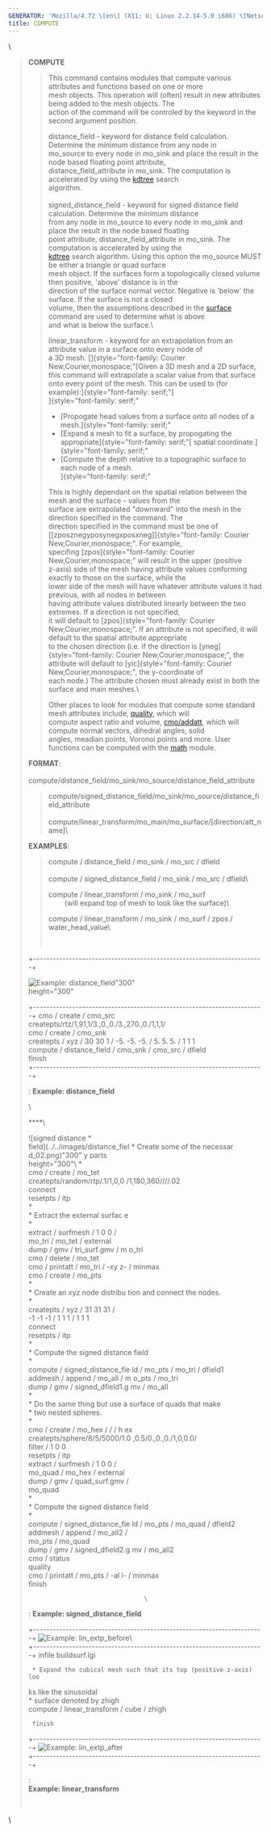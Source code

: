```yaml
---
GENERATOR: 'Mozilla/4.72 \[en\] (X11; U; Linux 2.2.14-5.0 i686) \[Netscape\]'
title: COMPUTE
---
```


\

> **COMPUTE**
>
> > This command contains modules that compute various attributes and
> > functions based on one or more\
> > mesh objects. This operation will (often) result in new attributes
> > being added to the mesh objects. The\
> > action of the command will be controled by the keyword in the second
> > argument position.
> >
> > distance\_field - keyword for distance field calculation. Determine
> > the minimum distance from any node in\
> > mo\_source to every node in mo\_sink and place the result in the
> > node based floating point attribute,\
> > distance\_field\_attribute in mo\_sink. The computation is
> > accelerated by using the
> > [kdtree](kdtree.html "KDTREE search algorighm") search\
> > algorithm.\
> > \
> > signed\_distance\_field - keyword for signed distance field
> > calculation. Determine the minimum distance    \
> > from any node in mo\_source to every node in mo\_sink and place the
> > result in the node based floating        \
> > point attribute, distance\_field\_attribute in mo\_sink. The
> > computation is accelerated by using the      \
> > [kdtree](kdtree.html "KDTREE search algorighm") search algorithm.
> > Using this option the mo\_source MUST be either a triangle or quad
> > surface        \
> > mesh object. If the surfaces form a topologically closed volume then
> > positive, 'above' distance is in the    \
> > direction of the surface normal vector. Negative is 'below' the
> > surface. If the surface is not a closed        \
> > volume, then the assumptions described in the
> > [surface](SURFACE.html) command are used to determine what is above
> >    \
> > and what is below the surface.\
> >
> > linear\_transform - keyword for an extrapolation from an attribute
> > value in a surface onto every node of\
> > a 3D mesh.
> > []{style="font-family: Courier New,Courier,monospace;"[Given a 3D
> > mesh and a 2D surface, this command will extrapolate a scalar value
> > from that surface\
> > onto every point of the mesh. This can be used to (for
> > example):]{style="font-family: serif;"[\
> > ]{style="font-family: serif;"
> >
> > -   [Propogate head values from a surface onto all nodes of a
> >     mesh.]{style="font-family: serif;"
> > -   [Expand a mesh to fit a surface, by propogating the
> >     appropriate]{style="font-family: serif;"[ spatial
> >     coordinate.]{style="font-family: serif;"
> > -   [Compute the depth relative to a topographic surface to each
> >     node of a mesh.\
> >     ]{style="font-family: serif;"
> >
> > This is highly dependant on the spatial relation between the mesh
> > and the surface - values from the\
> > surface are extrapolated "downward" into the mesh in the direction
> > specified in the command. The\
> > direction specified in the command must be one of
> > [\[zposznegyposynegxposxneg\]]{style="font-family: Courier New,Courier,monospace;".
> > For example,\
> > specifing
> > [zpos]{style="font-family: Courier New,Courier,monospace;" will
> > result in the upper (positive\
> > z-axis) side of the mesh having attribute values conforming exactly
> > to those on the surface, while the\
> > lower side of the mesh will have whatever attribute values it had
> > previous, with all nodes in between\
> > having attribute values distributed linearly between the two
> > extremes. If a direction is not specified,\
> > it will default to
> > [zpos]{style="font-family: Courier New,Courier,monospace;". If an
> > attribute is not specified, it will default to the spatial attribute
> > appropriate\
> > to the chosen direction (i.e. if the direction is
> > [yneg]{style="font-family: Courier New,Courier,monospace;", the
> > attribute will default to
> > [yic]{style="font-family: Courier New,Courier,monospace;", the
> > y-coordinate of\
> > each node.) The attribute chosen must already exist in both the
> > surface and main meshes.\
> >
> > Other places to look for modules that compute some standard mesh
> > attributes include, [quality](QUALITY.html "Mesh Quality"), which
> > will\
> > compute aspect ratio and volume,
> > [cmo/addatt](cmo/cmo_addatt.html "Add Attribute"), which will
> > compute normal vectors, dihedral angles, solid\
> > angles, meadian points, Voronoi points and more. User functions can
> > be computed with the [math](MATH.html "Math Functions") module.
>
> **FORMAT**:\
>    
> compute/distance\_field/mo\_sink/mo\_source/distance\_field\_attribute
>
> > compute/signed\_distance\_field/mo\_sink/mo\_source/distance\_field\_attribute\
> > \
> > compute/linear\_transform/mo\_main/mo\_surface/\[direction/att\_name\]\
>
> **EXAMPLES**:
>
> > compute / distance\_field / mo\_sink / mo\_src / dfield\
> > \
> > compute / signed\_distance\_field / mo\_sink / mo\_src / dfield\
> >
> > compute / linear\_transform / mo\_sink / mo\_surf        \
> >         (will expand top of mesh to look like the surface)\
> >
> > compute / linear\_transform / mo\_sink / mo\_surf / zpos /
> > water\_head\_value\
> >
> >  
>
> +-----------------------------------------------------------------------+
>  <div align="left">                                                    
>                                                                        
>  ![Example: distance\_field](../distance_field_01.png)"300"     
>  height="300"                                                         
>                                                                        
>                                                                  
> +-----------------------------------------------------------------------+
>      cmo / create / cmo_src                                            
>      createpts/rtz/1,91,1/3.,0.,0./3.,270.,0./1,1,1/                   
>      cmo / create / cmo_snk                                            
>      createpts / xyz / 30 30 1 / -5. -5. -5. / 5. 5. 5. / 1 1 1        
>      compute / distance_field / cmo_snk / cmo_src / dfield             
>      finish                                                            
> +-----------------------------------------------------------------------+
>
> :  **Example: distance\_field**
>
> \
>
> <div align="left">
>
> ****\
>
> 
>
> 
>  ![signed distance                      *                             
>  field](../../images/distance_fiel      * Create some of the necessar 
>  d_02.png)"300"              y parts                           
>  height="300"\                         *                             
>                                         cmo / create / mo_tet         
>                                         createpts/random/rtp/.1/1,0,0 
>                                     /1,180,360////.02                 
>                                         connect                       
>                                         resetpts / itp                
>                                         *                             
>                                         * Extract the external surfac 
>                                     e                                 
>                                         *                             
>                                         extract / surfmesh / 1 0 0 /  
>                                     mo_tri / mo_tet / external        
>                                         dump / gmv / tri_surf.gmv / m 
>                                     o_tri                             
>                                         cmo / delete / mo_tet         
>                                         cmo / printatt / mo_tri / -xy 
>                                     z- / minmax                       
>                                         cmo / create / mo_pts         
>                                         *                             
>                                         * Create an xyz node distribu 
>                                     tion and connect the nodes.       
>                                         *                             
>                                         createpts / xyz / 31 31 31 /  
>                                     -1 -1 -1 / 1 1 1 / 1 1 1          
>                                         connect                       
>                                         resetpts / itp                
>                                         *                             
>                                         * Compute the signed distance 
>                                      field                            
>                                         *                             
>                                         compute / signed_distance_fie 
>                                     ld / mo_pts / mo_tri / dfield1    
>                                         addmesh / append / mo_all / m 
>                                     o_pts / mo_tri                    
>                                         dump / gmv / signed_dfield1.g 
>                                     mv / mo_all                       
>                                         *                             
>                                         * Do the same thing but use a 
>                                      surface of quads that make       
>                                         * two nested spheres.         
>                                         *                             
>                                         cmo / create / mo_hex / / / h 
>                                     ex                                
>                                         createpts/sphere/8/5/5000/1.0 
>                                     ,0.5/0.,0.,0./1,0,0.0/            
>                                         filter / 1 0 0                
>                                         resetpts / itp                
>                                         extract / surfmesh / 1 0 0 /  
>                                     mo_quad / mo_hex / external       
>                                         dump / gmv / quad_surf.gmv /  
>                                     mo_quad                           
>                                         *                             
>                                         * Compute the signed distance 
>                                      field                            
>                                         *                             
>                                         compute / signed_distance_fie 
>                                     ld / mo_pts / mo_quad / dfield2   
>                                         addmesh / append / mo_all2 /  
>                                     mo_pts / mo_quad                  
>                                         dump / gmv / signed_dfield2.g 
>                                     mv / mo_all2                      
>                                         cmo / status                  
>                                         quality                       
>                                         cmo / printatt / mo_pts / -al 
>                                     l- / minmax                       
>                                         finish                        
>                                                                       
>                                     \                                 
> 
>
> :  **Example: signed\_distance\_field**
>
> +-----------------------------------------------------------------------+
>  ![Example: lin\_extp\_before](../../images/lin_extp_before.jpg)\      
> +-----------------------------------------------------------------------+
>      infile buildsurf.lgi                                              
>                                                                        
>      * Expand the cubical mesh such that its top (positive z-axis) loo 
>  ks like the sinusoidal                                                
>      * surface denoted by zhigh                                        
>      compute / linear_transform / cube / zhigh                         
>                                                                        
>      finish                                                            
> +-----------------------------------------------------------------------+
>  ![Example: lin\_extp\_after](../../images/lin_extp_after.jpg)         
> +-----------------------------------------------------------------------+
>
> : **\
> Example: linear\_transform**
>
>  

\
